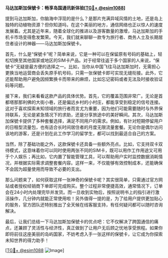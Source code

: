 **马达加斯加保號卡：畅享岛国通讯新体验[[TG💪+ @esim1088](https://t.me/s/esim1088)]**

提到马达加斯加，你脑海中浮现的是什么？是那片充满异域风情的土地，还是岛上独特的动植物资源？但你知道吗，在这个美丽的地方，通信网络也正以惊人的速度发展着。尤其是近年来，随着全球化的推进以及游客数量的激增，马达加斯加的手机卡市场变得愈发繁荣。今天，我们就来聊聊一款专为旅行者、商务人士及长期居住者设计的神器——马达加斯加保號卡。

首先，什么是“保號卡”呢？简单来说，它是一种可以在保留原有号码的基础上，轻松切换至其他国家或地区的SIM卡产品。对于经常往返于多个国家的人来说，“保號卡”无疑是最方便的选择之一。比如，当你从中国飞往马达加斯加时，无需担心更换当地运营商会丢失原手机号码，只需一张保號卡即可实现无缝衔接。此外，它还能帮助用户避免因频繁换卡而带来的麻烦，比如忘记密码或者无法及时接收验证码等问题。

接下来，我们来看看这款产品的具体优势。首先，它的覆盖范围非常广。无论是首都塔那那利佛的大街小巷，还是偏远乡村的小村庄，都能享受到稳定的信号连接。这对于喜欢探索未知领域的旅行者而言尤为重要，因为他们可能需要随时与外界保持联系，无论是紧急情况下的求助，还是分享旅途中的美好瞬间。其次，马达加斯加保號卡提供了多种套餐选择，满足不同用户的需求。例如，有针对短期停留用户的日租型流量包，也有适合长时间居住者的月度无限流量套餐。无论你是偶尔访问该地的游客，还是计划在此工作学习的留学生，都可以找到最适合自己的方案。

当然，除了基础功能之外，这款保號卡还具备一些额外亮点。比如，它支持双卡双待模式，这意味着你可以同时使用两张不同的SIM卡，既可以用作工作用途又可用于个人娱乐；再比如，它内置了智能管理工具，可以帮助用户实时监控数据消耗情况，并根据实际需求调整套餐内容。这样一来，不仅能够有效控制成本，还能确保不会因为超量使用而导致不必要的支出。

那么问题来了，如何获取这样一张神奇的保號卡呢？其实很简单，只需通过官方网站或者授权经销商下单即可完成购买。整个过程非常便捷高效，通常情况下，订单会在24小时内处理完毕并发货。而一旦收到实物后，按照说明书上的指引进行激活操作，几分钟内就能正常使用啦！另外值得一提的是，为了给用户提供更加贴心的服务，官方团队还特别推出了全天候在线客服支持，有任何疑问都可以随时咨询解决。

最后，让我们总结一下马达加斯加保號卡的优点吧：它不仅解决了跨国通信的痛点，还兼顾了灵活性与经济性，真正做到了让用户无后顾之忧地享受旅程。如果你即将前往这座美丽的岛屿国家，不妨考虑入手一张这样的保號卡，让它成为你探索未知世界的得力助手！

[[TG💪+ @esim1088](https://t.me/s/esim1088) ![Image](https://i.postimg.cc/4NQfJmqS/Snipaste-2025-05-13-00-14-12.png)]